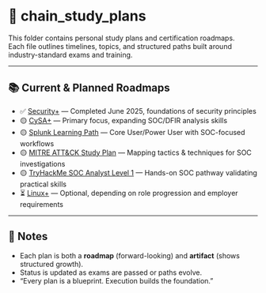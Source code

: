 # 📑 chain_study_plans

This folder contains personal study plans and certification roadmaps.  
Each file outlines timelines, topics, and structured paths built around industry-standard exams and training.

---

## 📚 Current & Planned Roadmaps
- ✅ [Security+](../completed_modules/security_plus_export.md) — Completed June 2025, foundations of security principles  
- 🟡 [CySA+](./cy_sa_plus_plan.md) — Primary focus, expanding SOC/DFIR analysis skills  
- 🟡 [Splunk Learning Path](./splunk_learning_plan.md) — Core User/Power User with SOC-focused workflows  
- 🟡 [MITRE ATT&CK Study Plan](./mitre_attack_plan.md) — Mapping tactics & techniques for SOC investigations  
- 🟡 [TryHackMe SOC Analyst Level 1](./thm_sal1_plan.md) — Hands-on SOC pathway validating practical skills  
- ⏳ [Linux+](./linux_plus_plan.md) — Optional, depending on role progression and employer requirements  

---

## 📝 Notes
- Each plan is both a **roadmap** (forward-looking) and **artifact** (shows structured growth).  
- Status is updated as exams are passed or paths evolve.  
- “Every plan is a blueprint. Execution builds the foundation.”
